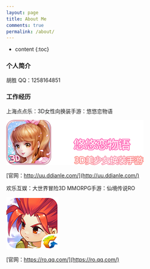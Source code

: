 ```yaml
---
layout: page
title: About Me
comments: true
permalink: /about/
---
```


* content
{:toc}

### 个人简介

胡胜   QQ：1258164851

### 工作经历


上海点点乐：3D女性向换装手游：悠悠恋物语


![图片](https://github.com/HushengStudent/HushengStudent.github.io/blob/master/pages/%23%E5%9B%BE%E7%89%87/%E6%82%A0%E6%82%A0%E6%81%8B%E7%89%A9%E8%AF%AD.png?raw=true)


[官网：http://uu.ddianle.com/](http://uu.ddianle.com/)


欢乐互娱：大世界冒险3D MMORPG手游：仙境传说RO


![图片](https://github.com/HushengStudent/HushengStudent.github.io/blob/master/pages/%23%E5%9B%BE%E7%89%87/logo.png?raw=true)


[官网：https://ro.qq.com/](https://ro.qq.com/)